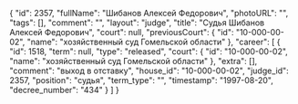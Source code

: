 {
    "id": 2357,
    "fullName": "Шибанов Алексей Федорович",
    "photoURL": "",
    "tags": [],
    "comment": "",
    "layout": "judge",
    "title": "Судья Шибанов Алексей Федорович",
    "court": null,
    "previousCourt": {
        "id": "10-000-00-02",
        "name": "хозяйственный суд Гомельской области"
    },
    "career": [
        {
            "id": 1518,
            "term": null,
            "type": "released",
            "court": {
                "id": "10-000-00-02",
                "name": "хозяйственный суд Гомельской области"
            },
            "extra": [],
            "comment": "выход в отставку",
            "house_id": "10-000-00-02",
            "judge_id": 2357,
            "position": "судья",
            "term_type": "",
            "timestamp": "1997-08-20",
            "decree_number": "434"
        }
    ]
}
